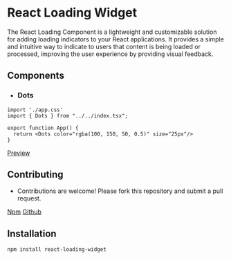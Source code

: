 # React Loading Widget

The React Loading Component is a lightweight and customizable solution for adding loading indicators to your React applications. It provides a simple and intuitive way to indicate to users that content is being loaded or processed, improving the user experience by providing visual feedback.

## Components

- ### Dots

```
import './app.css'
import { Dots } from "../../index.tsx";

export function App() {
  return <Dots color="rgba(100, 150, 50, 0.5)" size="25px"/>
}
```
[Preview](https://deadlightreal.github.io/react-loading-widget/preview/index.html)

## Contributing

- Contributions are welcome! Please fork this repository and submit a pull request.

[Npm](https://www.npmjs.com/package/react-loading-widget)
[Github](https://github.com/deadlightreal/react-loading-widget)

## Installation

```bash
npm install react-loading-widget